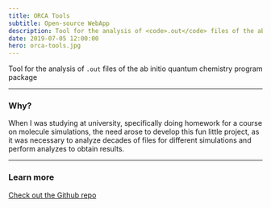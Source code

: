```yaml
---
title: ORCA Tools
subtitle: Open-source WebApp
description: Tool for the analysis of <code>.out</code> files of the ab initio quantum chemistry program package
date: 2019-07-05 12:00:00
hero: orca-tools.jpg
---
```

<p class="lead">
	Tool for the analysis of <code>.out</code> files of the ab initio quantum chemistry program package
</p>

---

### Why?
When I was studying at university, specifically doing homework for a course on molecule simulations, the need arose to develop this fun little project, as it was necessary to analyze decades of files for different simulations and perform analyzes to obtain results.

---

### Learn more
<a class="btn btn-outline-link" href="https://github.com/DerianAndre/orca-tools" rel="nofollow noopener noreferrer" target="_blank">
	Check out the Github repo
</a>